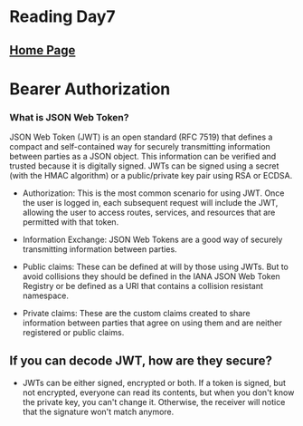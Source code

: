 # Reading Day7

## [Home Page](/README.md) 

# Bearer Authorization

### What is JSON Web Token?

JSON Web Token (JWT) is an open standard (RFC 7519) that defines a compact and self-contained way for securely transmitting information between parties as a JSON object. This information can be verified and trusted because it is digitally signed. JWTs can be signed using a secret (with the HMAC algorithm) or a public/private key pair using RSA or ECDSA.

- Authorization: This is the most common scenario for using JWT. Once the user is logged in, each subsequent request will include the JWT, allowing the user to access routes, services, and resources that are permitted with that token.

- Information Exchange: JSON Web Tokens are a good way of securely transmitting information between parties.

- Public claims: These can be defined at will by those using JWTs. But to avoid collisions they should be defined in the IANA JSON Web Token Registry or be defined as a URI that contains a collision resistant namespace.

- Private claims: These are the custom claims created to share information between parties that agree on using them and are neither registered or public claims. 

## If you can decode JWT, how are they secure?

- JWTs can be either signed, encrypted or both. If a token is signed, but not encrypted, everyone can read its contents, but when you don't know the private key, you can't change it. Otherwise, the receiver will notice that the signature won't match anymore.
